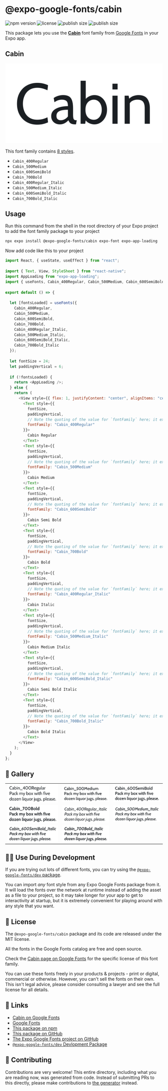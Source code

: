 # @expo-google-fonts/cabin

![npm version](https://flat.badgen.net/npm/v/@expo-google-fonts/cabin)
![license](https://flat.badgen.net/github/license/expo/google-fonts)
![publish size](https://flat.badgen.net/packagephobia/install/@expo-google-fonts/cabin)
![publish size](https://flat.badgen.net/packagephobia/publish/@expo-google-fonts/cabin)

This package lets you use the [**Cabin**](https://fonts.google.com/specimen/Cabin) font family from [Google Fonts](https://fonts.google.com/) in your Expo app.

## Cabin

![Cabin](./font-family.png)

This font family contains [8 styles](#-gallery).

- `Cabin_400Regular`
- `Cabin_500Medium`
- `Cabin_600SemiBold`
- `Cabin_700Bold`
- `Cabin_400Regular_Italic`
- `Cabin_500Medium_Italic`
- `Cabin_600SemiBold_Italic`
- `Cabin_700Bold_Italic`

## Usage

Run this command from the shell in the root directory of your Expo project to add the font family package to your project

```sh
npx expo install @expo-google-fonts/cabin expo-font expo-app-loading
```

Now add code like this to your project

```js
import React, { useState, useEffect } from "react";

import { Text, View, StyleSheet } from "react-native";
import AppLoading from "expo-app-loading";
import { useFonts, Cabin_400Regular, Cabin_500Medium, Cabin_600SemiBold, Cabin_700Bold, Cabin_400Regular_Italic, Cabin_500Medium_Italic, Cabin_600SemiBold_Italic, Cabin_700Bold_Italic } from '@expo-google-fonts/cabin';

export default () => {

  let [fontsLoaded] = useFonts({
    Cabin_400Regular, 
    Cabin_500Medium, 
    Cabin_600SemiBold, 
    Cabin_700Bold, 
    Cabin_400Regular_Italic, 
    Cabin_500Medium_Italic, 
    Cabin_600SemiBold_Italic, 
    Cabin_700Bold_Italic
  });

  let fontSize = 24;
  let paddingVertical = 6;

  if (!fontsLoaded) {
    return <AppLoading />;
  } else {
    return (
      <View style={{ flex: 1, justifyContent: "center", alignItems: "center" }}>
        <Text style={{
          fontSize,
          paddingVertical,
          // Note the quoting of the value for `fontFamily` here; it expects a string!
          fontFamily: "Cabin_400Regular"
        }}>
          Cabin Regular
        </Text>
        <Text style={{
          fontSize,
          paddingVertical,
          // Note the quoting of the value for `fontFamily` here; it expects a string!
          fontFamily: "Cabin_500Medium"
        }}>
          Cabin Medium
        </Text>
        <Text style={{
          fontSize,
          paddingVertical,
          // Note the quoting of the value for `fontFamily` here; it expects a string!
          fontFamily: "Cabin_600SemiBold"
        }}>
          Cabin Semi Bold
        </Text>
        <Text style={{
          fontSize,
          paddingVertical,
          // Note the quoting of the value for `fontFamily` here; it expects a string!
          fontFamily: "Cabin_700Bold"
        }}>
          Cabin Bold
        </Text>
        <Text style={{
          fontSize,
          paddingVertical,
          // Note the quoting of the value for `fontFamily` here; it expects a string!
          fontFamily: "Cabin_400Regular_Italic"
        }}>
          Cabin Italic
        </Text>
        <Text style={{
          fontSize,
          paddingVertical,
          // Note the quoting of the value for `fontFamily` here; it expects a string!
          fontFamily: "Cabin_500Medium_Italic"
        }}>
          Cabin Medium Italic
        </Text>
        <Text style={{
          fontSize,
          paddingVertical,
          // Note the quoting of the value for `fontFamily` here; it expects a string!
          fontFamily: "Cabin_600SemiBold_Italic"
        }}>
          Cabin Semi Bold Italic
        </Text>
        <Text style={{
          fontSize,
          paddingVertical,
          // Note the quoting of the value for `fontFamily` here; it expects a string!
          fontFamily: "Cabin_700Bold_Italic"
        }}>
          Cabin Bold Italic
        </Text>
      </View>
    );
  }
};
```

## 🔡 Gallery


||||
|-|-|-|
|![Cabin_400Regular](./Cabin_400Regular.ttf.png)|![Cabin_500Medium](./Cabin_500Medium.ttf.png)|![Cabin_600SemiBold](./Cabin_600SemiBold.ttf.png)||
|![Cabin_700Bold](./Cabin_700Bold.ttf.png)|![Cabin_400Regular_Italic](./Cabin_400Regular_Italic.ttf.png)|![Cabin_500Medium_Italic](./Cabin_500Medium_Italic.ttf.png)||
|![Cabin_600SemiBold_Italic](./Cabin_600SemiBold_Italic.ttf.png)|![Cabin_700Bold_Italic](./Cabin_700Bold_Italic.ttf.png)|||


## 👩‍💻 Use During Development

If you are trying out lots of different fonts, you can try using the [`@expo-google-fonts/dev` package](https://github.com/expo/google-fonts/tree/master/font-packages/dev#readme).

You can import _any_ font style from any Expo Google Fonts package from it. It will load the fonts over the network at runtime instead of adding the asset as a file to your project, so it may take longer for your app to get to interactivity at startup, but it is extremely convenient for playing around with any style that you want.


## 📖 License

The `@expo-google-fonts/cabin` package and its code are released under the MIT license.

All the fonts in the Google Fonts catalog are free and open source.

Check the [Cabin page on Google Fonts](https://fonts.google.com/specimen/Cabin) for the specific license of this font family.

You can use these fonts freely in your products & projects - print or digital, commercial or otherwise. However, you can't sell the fonts on their own. This isn't legal advice, please consider consulting a lawyer and see the full license for all details.

## 🔗 Links

- [Cabin on Google Fonts](https://fonts.google.com/specimen/Cabin)
- [Google Fonts](https://fonts.google.com/)
- [This package on npm](https://www.npmjs.com/package/@expo-google-fonts/cabin)
- [This package on GitHub](https://github.com/expo/google-fonts/tree/master/font-packages/cabin)
- [The Expo Google Fonts project on GitHub](https://github.com/expo/google-fonts)
- [`@expo-google-fonts/dev` Devlopment Package](https://github.com/expo/google-fonts/tree/master/font-packages/dev)

## 🤝 Contributing

Contributions are very welcome! This entire directory, including what you are reading now, was generated from code. Instead of submitting PRs to this directly, please make contributions to [the generator](https://github.com/expo/google-fonts/tree/master/packages/generator) instead.
